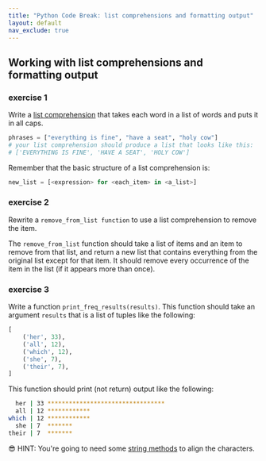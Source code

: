 ```yaml
---
title: "Python Code Break: list comprehensions and formatting output"
layout: default
nav_exclude: true
---
```


## Working with list comprehensions and formatting output

### exercise 1

Write a [list comprehension](https://docs.python.org/3/tutorial/datastructures.html?highlight=comprehension#list-comprehensions) that takes each word in a list of words and puts it in all caps.

```py
phrases = ["everything is fine", "have a seat", "holy cow"]
# your list comprehension should produce a list that looks like this:
# ['EVERYTHING IS FINE', 'HAVE A SEAT', 'HOLY COW']
```

Remember that the basic structure of a list comprehension is:

```py
new_list = [<expression> for <each_item> in <a_list>]
```
### exercise 2

Rewrite a `remove_from_list function` to use a list comprehension to remove the item.

The `remove_from_list` function should take a list of items and an item to remove from that list, and return a new list that contains everything from the original list except for that item. It should remove every occurrence of the item in the list (if it appears more than once).

### exercise 3

Write a function `print_freq_results(results)`. This function should take an argument `results` that is a list of tuples like the following:

 ```py
 [
     ('her', 33),
     ('all', 12),
     ('which', 12),
     ('she', 7),
     ('their', 7),
 ]
 ```

 This function should print (not return) output like the following:

 ```sh
   her | 33 *********************************
   all | 12 ************
 which | 12 ************
   she | 7  *******
 their | 7  *******
 ```

😎 HINT: You're going to need some [string methods](https://docs.python.org/3/library/stdtypes.html#string-methods) to align the characters.
